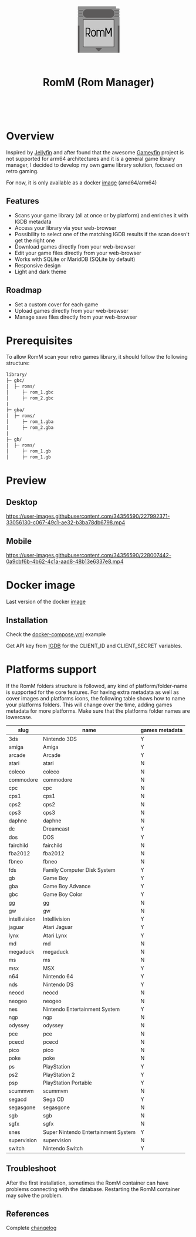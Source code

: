 <div align="center">
  <img src="romm.svg" height="128px" width="auto" alt="Gameyfin Logo">
  <h1 style="padding:20px;">RomM (Rom Manager)</h1>
  <br/><br/>
</div>

# Overview

Inspired by [Jellyfin](https://jellyfin.org/) and after found that the awesome [Gameyfin](https://github.com/grimsi/gameyfin) project is not supported for arm64 architectures and it is a general game library manager, I decided to develop my own game library solution, focused on retro gaming.

For now, it is only available as a docker [image](https://hub.docker.com/r/zurdi15/romm) (amd64/arm64)

## Features

* Scans your game library (all at once or by platform) and enriches it with IGDB metadata
* Access your library via your web-browser
* Possibility to select one of the matching IGDB results if the scan doesn't get the right one
* Download games directly from your web-browser
* Edit your game files directly from your web-browser
* Works with SQLite or MaridDB (SQLite by default)
* Responsive design
* Light and dark theme

## Roadmap

* Set a custom cover for each game
* Upload games directly from your web-browser
* Manage save files directly from your web-browser

# Prerequisites

To allow RomM scan your retro games library, it should follow the following structure:

```
library/
├─ gbc/
│  ├─ roms/
│     ├─ rom_1.gbc
│     ├─ rom_2.gbc
|
├─ gba/
│  ├─ roms/
│     ├─ rom_1.gba
│     ├─ rom_2.gba
|
├─ gb/
│  ├─ roms/
│     ├─ rom_1.gb
│     ├─ rom_1.gb
```

# Preview

## Desktop

https://user-images.githubusercontent.com/34356590/227992371-33056130-c067-49c1-ae32-b3ba78db6798.mp4

## Mobile

https://user-images.githubusercontent.com/34356590/228007442-0a9cbf6b-4b62-4c1a-aad8-48b13e6337e8.mp4

# Docker image

Last version of the docker [image](https://hub.docker.com/r/zurdi15/romm/tags)

## Installation

Check the [docker-compose.yml](https://github.com/zurdi15/romm/blob/master/docker/docker-compose.example.yml) example

Get API key from [IGDB](https://api-docs.igdb.com/#about) for the CLIENT_ID and CLIENT_SECRET variables. 

# Platforms support

If the RomM folders structure is followed, any kind of platform/folder-name is supported for the core features. For having extra metadata as well as cover images and platforms icons, the following table shows how to name your platforms folders.
This will change over the time, adding games metadata for more platforms. Make sure that the platforms folder names are lowercase.

| slug          | name                                | games metadata |
|---------------|-------------------------------------|----------------|
| 3ds           | Nintendo 3DS                        | Y              |
| amiga         | Amiga                               | Y              |
| arcade        | Arcade                              | Y              |
| atari         | atari                               | N              |
| coleco        | coleco                              | N              |
| commodore     | commodore                           | N              |
| cpc           | cpc                                 | N              |
| cps1          | cps1                                | N              |
| cps2          | cps2                                | N              |
| cps3          | cps3                                | N              |
| daphne        | daphne                              | N              |
| dc            | Dreamcast                           | Y              |
| dos           | DOS                                 | Y              |
| fairchild     | fairchild                           | N              |
| fba2012       | fba2012                             | N              |
| fbneo         | fbneo                               | N              |
| fds           | Family Computer Disk System         | Y              |
| gb            | Game Boy                            | Y              |
| gba           | Game Boy Advance                    | Y              |
| gbc           | Game Boy Color                      | Y              |
| gg            | gg                                  | N              |
| gw            | gw                                  | N              |
| intellivision | Intellivision                       | Y              |
| jaguar        | Atari Jaguar                        | Y              |
| lynx          | Atari Lynx                          | Y              |
| md            | md                                  | N              |
| megaduck      | megaduck                            | N              |
| ms            | ms                                  | N              |
| msx           | MSX                                 | Y              |
| n64           | Nintendo 64                         | Y              |
| nds           | Nintendo DS                         | Y              |
| neocd         | neocd                               | N              |
| neogeo        | neogeo                              | N              |
| nes           | Nintendo Entertainment System       | Y              |
| ngp           | ngp                                 | N              |
| odyssey       | odyssey                             | N              |
| pce           | pce                                 | N              |
| pcecd         | pcecd                               | N              |
| pico          | pico                                | N              |
| poke          | poke                                | N              |
| ps            | PlayStation                         | Y              |
| ps2           | PlayStation 2                       | Y              |
| psp           | PlayStation Portable                | Y              |
| scummvm       | scummvm                             | N              |
| segacd        | Sega CD                             | Y              |
| segasgone     | segasgone                           | N              |
| sgb           | sgb                                 | N              |
| sgfx          | sgfx                                | N              |
| snes          | Super Nintendo Entertainment System | Y              |
| supervision   | supervision                         | N              |
| switch        | Nintendo Switch                     | Y              |

## Troubleshoot

After the first installation, sometimes the RomM container can have problems connecting with the database. Restarting the RomM container may solve the problem.

## References

Complete [changelog](https://github.com/zurdi15/romm/blob/master/CHANGELOG.md)
